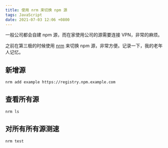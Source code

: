 ```yaml
---
title: 使用 nrm 来切换 npm 源
tags: JavaScript
date: 2021-07-03 12:06 +0800
---
```


一般公司都会自建 npm 源，而在家使用公司的源需要连接 VPN，非常的麻烦。

之前在第三极的时候使用 [nrm](https://github.com/Pana/nrm) 来切换 npm 源，非常方便。记录一下，我的老年人记忆。

<!--more-->

## 新增源

```sh
nrm add example https://registry.npm.example.com
```

## 查看所有源

```sh
nrm ls
```

## 对所有所有源测速

```sh
nrm test
```
